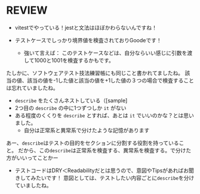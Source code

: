 # REVIEW

- vitestでやっている！jestと文法はほぼかわらないんですね！

- テストケースでしっかり境界値を検査されておりGoodeです！
    - 強いて言えば：
        このテストケースなどは、自分ならいい感じに引数を渡して1000と1001を検査するかもです。
        
たしかに、ソフトウェアテスト技法練習帳にも同じこと書かれてましたね。
該当の値、該当の値を-1した値と該当の値を+1した値の３つの場合で検査することは忘れていましたね。

- `describe` をたくさんネストしている（[sample]
- 2つ目の `describe` の中に1つずつしか `it` がない
- ある程度のくくりを `describe` とすれば、あとは `it` でいいのかな？とは思いました。
    - 自分は正常系と異常系で分けたような記憶があります

あー、`describe`はテストの目的をセクションに分割する役割を持っていること。
だから、この`describe`は正常系を検査する、異常系を検査する。で分けた方がいいってことかー

- テストコードはDRY＜Readabilityだとは思うので、意図やTipsがあればお聞きしてみたいです！
意図としては、テストしたい内容ごとに`describe`を分けていましたね。
